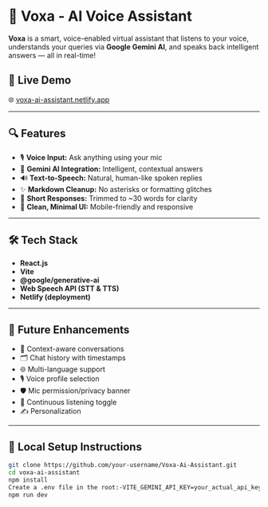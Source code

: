 # 🧠 Voxa - AI Voice Assistant

**Voxa** is a smart, voice-enabled virtual assistant that listens to your voice, understands your queries via **Google Gemini AI**, and speaks back intelligent answers — all in real-time!

## 🎯 Live Demo

🌐 [voxa-ai-assistant.netlify.app](https://voxa-ai-assistant.netlify.app)

---

## 🔍 Features

- 🎙️ **Voice Input:** Ask anything using your mic
- 🤖 **Gemini AI Integration:** Intelligent, contextual answers
- 🔊 **Text-to-Speech:** Natural, human-like spoken replies
- ✨ **Markdown Cleanup:** No asterisks or formatting glitches
- 📏 **Short Responses:** Trimmed to ~30 words for clarity
- 🧠 **Clean, Minimal UI:** Mobile-friendly and responsive

---

## 🛠️ Tech Stack

- **React.js**
- **Vite**
- **@google/generative-ai**
- **Web Speech API (STT & TTS)**
- **Netlify (deployment)**

---

## 🚀 Future Enhancements

- 🧠 Context-aware conversations
- 🗂️ Chat history with timestamps
- 🌐 Multi-language support
- 🎙️ Voice profile selection
- 🛡️ Mic permission/privacy banner
- 🔄 Continuous listening toggle
- ✍️ Personalization

---

## 🧪 Local Setup Instructions

```bash
git clone https://github.com/your-username/Voxa-Ai-Assistant.git
cd voxa-ai-assistant
npm install
Create a .env file in the root:-VITE_GEMINI_API_KEY=your_actual_api_key_here
npm run dev
